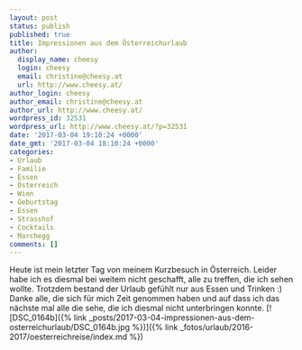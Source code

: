 ```yaml
---
layout: post
status: publish
published: true
title: Impressionen aus dem Österreichurlaub
author:
  display_name: cheesy
  login: cheesy
  email: christine@cheesy.at
  url: http://www.cheesy.at/
author_login: cheesy
author_email: christine@cheesy.at
author_url: http://www.cheesy.at/
wordpress_id: 32531
wordpress_url: http://www.cheesy.at/?p=32531
date: '2017-03-04 19:10:24 +0000'
date_gmt: '2017-03-04 18:10:24 +0000'
categories:
- Urlaub
- Familie
- Essen
- Österreich
- Wien
- Geburtstag
- Essen
- Strasshof
- Cocktails
- Marchegg
comments: []
---
```

Heute ist mein letzter Tag von meinem Kurzbesuch in Österreich. Leider habe ich es diesmal bei weitem nicht geschafft, alle zu treffen, die ich sehen wollte. Trotzdem bestand der Urlaub gefühlt nur aus Essen und Trinken :)
Danke alle, die sich für mich Zeit genommen haben und auf dass ich das nächste mal alle die sehe, die ich diesmal nicht unterbringen konnte.
[![DSC_0164b]({% link _posts/2017-03-04-impressionen-aus-dem-osterreichurlaub/DSC_0164b.jpg %})]({% link _fotos/urlaub/2016-2017/oesterreichreise/index.md %})
